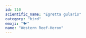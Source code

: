 ```yaml
---
id: 110
scientific_name: "Egretta gularis"
category: "bird"
emoji: "🐦"
name: "Western Reef-Heron"
---
```

